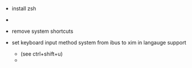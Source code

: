 
- install zsh
- 
- remove system shortcuts

- set keyboard input method system from ibus to xim in langauge support
  - (see ctrl+shift+u)
  - 